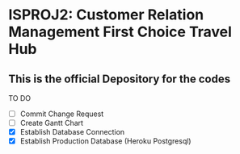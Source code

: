 # ISPROJ2: Customer Relation Management First Choice Travel Hub

## This is the official Depository for the codes

TO DO
- [ ] Commit Change Request
- [ ] Create Gantt Chart
- [x] Establish Database Connection
- [x] Establish Production Database (Heroku Postgresql)
